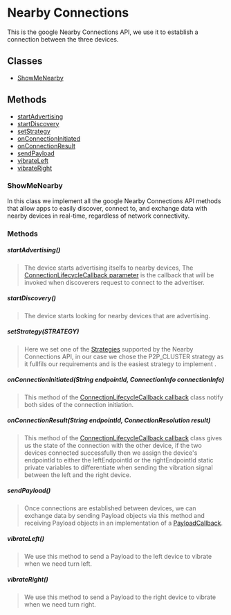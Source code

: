 # Nearby Connections
This is the google Nearby Connections API, we use it to establish a connection between the three devices.

## Classes
* [ShowMeNearby](#ShowMeNearby)

## Methods
* [startAdvertising](#startAdvertising)
* [startDiscovery](#startDiscovery)
* [setStrategy](#setStrategy)
* [onConnectionInitiated](#onConnectionInitiated)
* [onConnectionResult](#onConnectionResult)
* [sendPayload](#sendPayload)
* [vibrateLeft](#vibrateLeft)
* [vibrateRight](#vibrateRight)


### ShowMeNearby
In this class we implement all the google Nearby Connections API methods that allow apps to easily discover, connect to, and exchange data with nearby devices in real-time, regardless of network connectivity.

### Methods
##### startAdvertising()
> The device starts advertising itselfs to nearby devices, The [ConnectionLifecycleCallback parameter](https://developers.google.com/android/reference/com/google/android/gms/nearby/connection/ConnectionLifecycleCallback) is the callback that will be invoked when discoverers request to connect to the advertiser.

##### startDiscovery()
> The device starts looking for nearby devices that are advertising.

##### setStrategy(STRATEGY)
> Here we set one of the [Strategies](https://developers.google.com/nearby/connections/strategies) supported by the Nearby Connections API, in our case we chose the P2P_CLUSTER strategy as it fullfils our requirements and is the easiest strategy to implement .

##### onConnectionInitiated(String endpointId, ConnectionInfo connectionInfo)
> This method of the [ConnectionLifecycleCallback callback](https://developers.google.com/android/reference/com/google/android/gms/nearby/connection/ConnectionLifecycleCallback) class notify both sides of the connection initiation.

##### onConnectionResult(String endpointId, ConnectionResolution result)
> This method of the [ConnectionLifecycleCallback callback](https://developers.google.com/android/reference/com/google/android/gms/nearby/connection/ConnectionLifecycleCallback) class gives us the state of the connection with the other device, if the two devices connected successfully then we assign the device's endpointId to either the leftEndpointId or the rightEndpointId static private variables to differentiate when sending the vibration signal between the left and the right device.

##### sendPayload()
> Once connections are established between devices, we can exchange data by sending Payload objects via this method and receiving Payload objects in an implementation of a [PayloadCallback](https://developers.google.com/android/reference/com/google/android/gms/nearby/connection/PayloadCallback.html).

##### vibrateLeft()
> We use this method to send a Payload to the left device to vibrate when we need turn left.

##### vibrateRight()
>  We use this method to send a Payload to the right device to vibrate when we need turn right.
